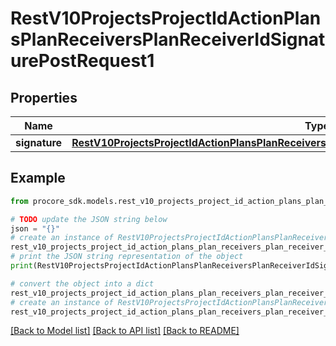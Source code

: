# RestV10ProjectsProjectIdActionPlansPlanReceiversPlanReceiverIdSignaturePostRequest1


## Properties

Name | Type | Description | Notes
------------ | ------------- | ------------- | -------------
**signature** | [**RestV10ProjectsProjectIdActionPlansPlanReceiversPlanReceiverIdSignaturePostRequest1Signature**](RestV10ProjectsProjectIdActionPlansPlanReceiversPlanReceiverIdSignaturePostRequest1Signature.md) |  | [optional] 

## Example

```python
from procore_sdk.models.rest_v10_projects_project_id_action_plans_plan_receivers_plan_receiver_id_signature_post_request1 import RestV10ProjectsProjectIdActionPlansPlanReceiversPlanReceiverIdSignaturePostRequest1

# TODO update the JSON string below
json = "{}"
# create an instance of RestV10ProjectsProjectIdActionPlansPlanReceiversPlanReceiverIdSignaturePostRequest1 from a JSON string
rest_v10_projects_project_id_action_plans_plan_receivers_plan_receiver_id_signature_post_request1_instance = RestV10ProjectsProjectIdActionPlansPlanReceiversPlanReceiverIdSignaturePostRequest1.from_json(json)
# print the JSON string representation of the object
print(RestV10ProjectsProjectIdActionPlansPlanReceiversPlanReceiverIdSignaturePostRequest1.to_json())

# convert the object into a dict
rest_v10_projects_project_id_action_plans_plan_receivers_plan_receiver_id_signature_post_request1_dict = rest_v10_projects_project_id_action_plans_plan_receivers_plan_receiver_id_signature_post_request1_instance.to_dict()
# create an instance of RestV10ProjectsProjectIdActionPlansPlanReceiversPlanReceiverIdSignaturePostRequest1 from a dict
rest_v10_projects_project_id_action_plans_plan_receivers_plan_receiver_id_signature_post_request1_from_dict = RestV10ProjectsProjectIdActionPlansPlanReceiversPlanReceiverIdSignaturePostRequest1.from_dict(rest_v10_projects_project_id_action_plans_plan_receivers_plan_receiver_id_signature_post_request1_dict)
```
[[Back to Model list]](../README.md#documentation-for-models) [[Back to API list]](../README.md#documentation-for-api-endpoints) [[Back to README]](../README.md)


